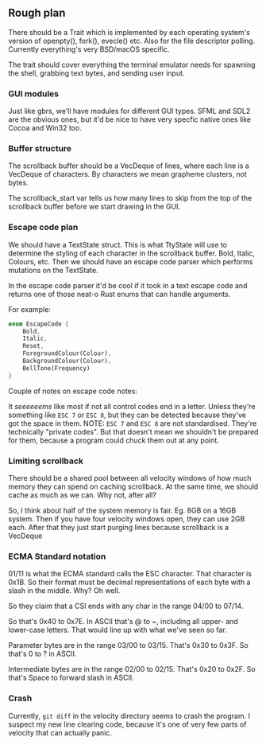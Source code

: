 ## Rough plan

There should be a Trait which is implemented by each operating system's version of openpty(), fork(), evecle() etc.
Also for the file descriptor polling. Currently everything's very BSD/macOS specific.

The trait should cover everything the terminal emulator needs for spawning the shell, grabbing text bytes, and sending user input.

### GUI modules

Just like gbrs, we'll have modules for different GUI types.
SFML and SDL2 are the obvious ones, but it'd be nice to have very specfic native ones like Cocoa and Win32 too.

### Buffer structure

The scrollback buffer should be a VecDeque of lines, where each line is a VecDeque of characters. By characters we mean grapheme clusters, not bytes.

The scrollback_start var tells us how many lines to skip from the top of the scrollback buffer before we start drawing in the GUI.

### Escape code plan

We should have a TextState struct. This is what TtyState will use to determine
the styling of each character in the scrollback buffer. Bold, Italic, Colours,
etc. Then we should have an escape code parser which performs mutations on the
TextState.

In the escape code parser it'd be cool if it took in a text escape code and
returns one of those neat-o Rust enums that can handle arguments.

For example:

```rust
enum EscapeCode {
    Bold,
    Italic,
    Reset,
    ForegroundColour(Colour),
    BackgroundColour(Colour),
    BellTone(Frequency)
}
```

Couple of notes on escape code notes:

It *seeeeeems* like most if not all control codes end in a letter.
Unless they're something like `ESC 7` or `ESC 8`, but they can be detected
because they've got the space in them. NOTE: `ESC 7` and `ESC 8` are not
standardised. They're technically "private codes". But that doesn't mean we
shouldn't be prepared for them, because a program could chuck them out at
any point.

### Limiting scrollback

There should be a shared pool between all velocity windows of how much memory
they can spend on caching scrollback. At the same time, we should cache as much
as we can. Why not, after all?

So, I think about half of the system memory is fair. Eg. 8GB on a 16GB system.
Then if you have four velocity windows open, they can use 2GB each. After that
they just start purging lines because scrollback is a VecDeque

### ECMA Standard notation

01/11 is what the ECMA standard calls the ESC character.
That character is 0x1B. So their format must be decimal representations of each
byte with a slash in the middle. Why? Oh well.

So they claim that a CSI ends with any char in the range 04/00 to 07/14.

So that's 0x40 to 0x7E. In ASCII that's @ to ~, including all upper- and
lower-case letters. That would line up with what we've seen so far.

Parameter bytes are in the range 03/00 to 03/15. That's 0x30 to 0x3F. So that's
0 to ? in ASCII.

Intermediate bytes are in the range 02/00 to 02/15. That's 0x20 to 0x2F. So
that's Space to forward slash in ASCII.

### Crash

Currently, `git diff` in the velocity directory seems to crash the program.
I suspect my new line clearing code, because it's one of very few parts
of velocity that can actually panic.
